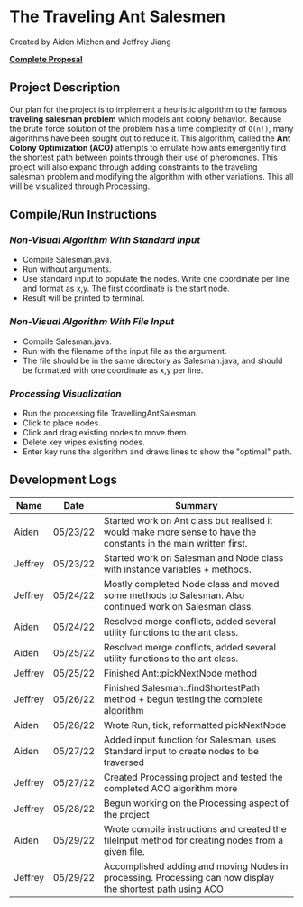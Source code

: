 # **The Traveling Ant Salesmen**

Created by Aiden Mizhen and Jeffrey Jiang

[**Complete
Proposal**](https://docs.google.com/document/d/1Vkc-bQuLZKICPwXoo_w7NjEORyUwMkhjVnNt5RsR-es/edit?usp=sharing)

## **Project Description**

Our plan for the project is to implement a heuristic algorithm to the famous **traveling salesman problem** which models
ant colony behavior. Because the brute force solution of the problem has a time complexity of `O(n!)`, many algorithms
have been sought out to reduce it. This algorithm, called the **Ant Colony Optimization (ACO)** attempts to emulate how
ants emergently find the shortest path between points through their use of pheromones. This project will also expand
through adding constraints to the traveling salesman problem and modifying the algorithm with other variations. This all
will be visualized through Processing.

## **Compile/Run Instructions**

### *Non-Visual Algorithm With Standard Input*

* Compile Salesman.java.
* Run without arguments.
* Use standard input to populate the nodes. Write one coordinate per line and format as x,y. The first coordinate is the
  start node.
* Result will be printed to terminal.

### *Non-Visual Algorithm With File Input*

* Compile Salesman.java.
* Run with the filename of the input file as the argument.
* The file should be in the same directory as Salesman.java, and should be formatted with one coordinate as x,y per
  line.

### *Processing Visualization*

* Run the processing file TravellingAntSalesman.
* Click to place nodes.
* Click and drag existing nodes to move them.
* Delete key wipes existing nodes.
* Enter key runs the algorithm and draws lines to show the "optimal" path. 

## **Development Logs**

| Name    | Date     | Summary                                                                                                          |
| ------- | -------- | ---------------------------------------------------------------------------------------------------------------- |
| Aiden   | 05/23/22 | Started work on Ant class but realised it would make more sense to have the constants in the main written first. |
| Jeffrey | 05/23/22 | Started work on Salesman and Node class with instance variables + methods.                                       |
| Jeffrey | 05/24/22 | Mostly completed Node class and moved some methods to Salesman. Also continued work on Salesman class.           |
| Aiden   | 05/24/22 | Resolved merge conflicts, added several utility functions to the ant class.                                      |
| Aiden   | 05/25/22 | Resolved merge conflicts, added several utility functions to the ant class.                                      |
| Jeffrey | 05/25/22 | Finished Ant::pickNextNode method                                                                                |
| Jeffrey | 05/26/22 | Finished Salesman::findShortestPath method + begun testing the complete algorithm                                |
| Aiden   | 05/26/22 | Wrote Run, tick, reformatted pickNextNode                                                                        |
| Aiden   | 05/27/22 | Added input function for Salesman, uses Standard input to create nodes to be traversed                           |
| Jeffrey | 05/27/22 | Created Processing project and tested the completed ACO algorithm more                                           |
| Jeffrey | 05/28/22 | Begun working on the Processing aspect of the project                                                            |
| Aiden   | 05/29/22 | Wrote compile instructions and created the fileInput method for creating nodes from a given file.                |
| Jeffrey | 05/29/22 | Accomplished adding and moving Nodes in processing. Processing can now display the shortest path using ACO       |
